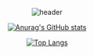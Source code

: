 <div align="center">

![header](https://capsule-render.vercel.app/api?type=waving&color=gradient&height=300&section=header&text=Minu&desc=Web%20Developer%20who%20wants%20to%20change%20the%20world&fontSize=50&descSize=30&fontAlign=20&fontAlignY=35&descAlign=50&descAlignY=50&animation=twinkling)

</div>

<div align="center">

[![Anurag's GitHub stats](https://github-readme-stats.vercel.app/api?username=juty9026&hide=prs,issues&count_private=true&show_icons=true&theme=synthwave)](https://github.com/anuraghazra/github-readme-stats)

</div>

<div align="center">

[![Top Langs](https://github-readme-stats.vercel.app/api/top-langs/?username=juty9026&layout=compact&hide=Objective-C)](https://github.com/anuraghazra/github-readme-stats)


</div>

<!---
juty9026/juty9026 is a ✨ special ✨ repository because its `README.md` (this file) appears on your GitHub profile.
You can click the Preview link to take a look at your changes.
--->
